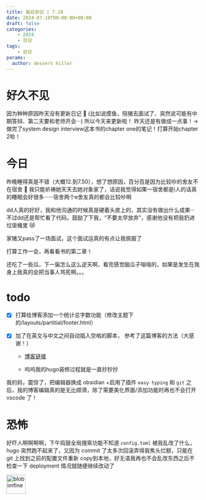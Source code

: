 ```yaml
---
title: 每日杂记 | 7.18
date: 2024-07-18T00:00:00+08:00
draft: false
categories: 
    - 2024
    - 日记
tags:
    - 日记
params:
  author: dessert killer
---
```


# 好久不见

因为种种原因昨天没有更新日记 :pleading_face: (比如说摸鱼，陪猪去面试了、突然说可能有中期答辩、第二天要和老师开会···)
所以今天来更新啦！
昨天还是有做成一点事！-> 做完了system design interview这本书的chapter one的笔记！打算开始chapter 2啦！


# 今日

昨晚睡得真是不错（大概12.到7.50），想了想原因，百分百是因为比较吵的舍友不在宿舍 :face_with_head_bandage: 我只能祈祷她天天去她对象家了，话说我觉得如果一宿舍都是i人的话真的睡眠会好很多······宿舍两个e舍友真的都会比较吵啊

dd人真的好好，我和他沟通的时候真是硬着头皮上的，其实没有做出什么成果···不过dd还是帮忙看了代码，鼓励了下我，“不要太早放弃”，感谢他没有把我扔进垃圾桶里 :crying_cat_face:

家猪又pass了一场面试，这个面试运真的有点让我佩服了

打算工作一会，再看看书的第二章！

还吃了一些瓜，下一届怎么这么逆天啊，看完感觉脑瓜子嗡嗡的，如果是发生在我身上我真的会把当事人骂死啊。。。

# todo

- [x] 打算给博客添加一个统计总字数功能（修改主题下的/layouts/partitial/footer.html）

- [x] 加了在英文与中文之间自动插入空格的脚本， 参考了这篇博客的方法（大感谢！）
  - [博客链接](https://huuuuuuo.github.io/post/hugo%E4%B8%AD%E8%8B%B1%E6%96%87%E4%B9%8B%E9%97%B4%E8%87%AA%E5%8A%A8%E5%8A%A0%E7%A9%BA%E6%A0%BC/)

  - 呜呜我的hugo装修过程就是一直抄抄抄


我的妈，震惊了，把编辑器换成 obsidian +启用了插件 `easy typing` 和 `git` 之后，我的博客编辑真的是无比顺滑，除了需要美化界面/添加功能时再也不会打开 vscode 了！

# 恐怖

好吓人啊啊啊啊，下午捣鼓全局搜索功能不知道 `config.toml` 被我乱改了什么，hugo 突然跑不起来了，又因为 commit 了太多次回滚弄得我焦头烂额，只能在 git 上找到之前的配置文件重新 copy到本地，好无语我再也不会乱改东西之后不检查一下 deployment 情况就随便继续改动了

<img src="https://cdn3.emoji.gg/emojis/5635_blobimfine.png" alt="blobimfine" width="50" height="50">
